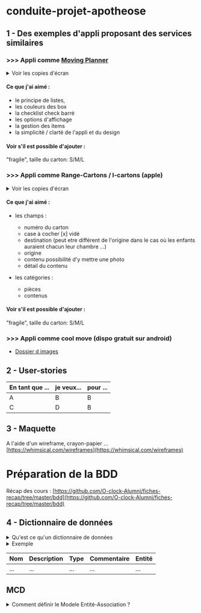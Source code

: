 # conduite-projet-apotheose

## 1 - Des exemples d'appli proposant des services similaires

### >>> Appli comme [Moving Planner](https://play.google.com/store/apps/details?id=com.jimbl.movingplanner)
<details>
<summary> Voir les copies d'écran </summary>

<img src="https://lh3.googleusercontent.com/parOJFLgmFa7uzzhkGlLvJjK7lKzYrqDO-WZ6vEwEtKsT2DjTjvOuhMuVS_QqAXPraz_=w967-h916-rw" alt="drawing" width="700"/> <img src="https://lh3.googleusercontent.com/SBzddq7EH4fc7GR0fLUN2zdmwQvPD1R-TLESHoIDxK8IZ-IHdb5CmtYI8FVy1Lfu8vCZ=w967-h916-rw" alt="drawing" width="700"/> <img src="https://lh3.googleusercontent.com/IxoAoi8Ecjc-9VuWvRew5qp20cMUFKes9eF1KhIzw-kKDC8Q1JRw-l_WJiMbIq-RRrAq=w967-h916-rw" alt="drawing" width="700"/> <img src="https://lh3.googleusercontent.com/V3hA0IZhG7L5vgGQ9uB9oVnEyQFNeGmy1mkpYZQoOEcf7QInbSuDy-le2hJ9t5gAUlA=w967-h916-rw" alt="drawing" width="700"/> <img src="https://lh3.googleusercontent.com/WJoyvB0UF590ZmsDb8H1Jh_k5snWMJBRMOC_p3Sai5pwuHYnKg_ptiZFQRJ4SbmDP58=w967-h916-rw" alt="drawing" width="700"/> <img src="https://lh3.googleusercontent.com/MkcSk7NQAK_FbQWH7MA7tPd6gxKhXIQAGUqdRHDEhvXSbPAyQC3pu_wESi0BOY4h5A=w967-h916-rw" alt="drawing" width="700"/>
</details>

#### Ce que j'ai aimé :

- le principe de listes,
- les couleurs des box 
- la checklist check barré
- les options d'affichage 
- la gestion des items
- la simplicité / clarté de l'appli et du design

#### Voir s'il est possible d'ajouter :

"fragile", 
taille du carton: S/M/L

### >>> Appli comme Range-Cartons / I-cartons (apple)
<details>
<summary> Voir les copies d'écran </summary>

<img src="https://www.ateliers14.com/wp-content/uploads/sites/27/2018/08/screenshots-appli-i-cartons.jpg" alt="i-cartons" height="500"/>
<img src="https://www.memoclic.com/medias/var/2015-02/interface-range-cartons.png" alt="i-cartons" wigth="700">
</details>

#### Ce que j'ai aimé :

- les champs : 
  - numéro du carton
  - case à cocher [x] vidé
  - destination (peut etre différent de l'origine dans le cas où les enfants auraient chacun leur chambre ...)
  - origine 
  - contenu possibilité d'y mettre une photo 
  - détail du contenu

- les catégories :
  - pièces
  - contenus
 
#### Voir s'il est possible d'ajouter :

"fragile", 
taille du carton: S/M/L

### >>> Appli comme cool move (dispo gratuit sur android)

  - [Dossier d images](https://drive.google.com/drive/folders/1l67lIkfYDU5baY18oVLCBy7aKRkh4A2f?usp=sharing)



## 2 - User-stories

|En tant que ...| je veux...| pour ...|
|--------|--------|--------|
|    A    |    B    |    B    |
|    C    |    D    |    B    |

## 3 - Maquette

A l'aide d'un wireframe, crayon-papier ...
[https://whimsical.com/wireframes](https://whimsical.com/wireframes)

# Préparation de la BDD

Récap des cours : [https://github.com/O-clock-Alumni/fiches-recap/tree/master/bdd](https://github.com/O-clock-Alumni/fiches-recap/tree/master/bdd)

## 4 - Dictionnaire de données

<details>
<summary>  Qu'est ce qu'un dictionnaire de données  </summary>
A partir des infos disponibles (maquettes, cahier des charges, descriptions fonctionnelles), nous allons **lister toutes les informations nécessaires au fonctionnement** de l'application dans un _dictionnaire de données_, selon cette méthode :

- **Nommer chaque information**, la décrire si besoin.
- **Indiquer son type** (nombre, texte, booléen, calculé à partir d'autres informations).
- Ajouter un commentaire si besoin.

Une fois la liste créée, on doit **la trier** afin de :

- Décomposer les données : **chaque ligne doit contenir une information unique**, indivisible (pas de champ _Adresse_ qui incluerait _Adresse + Ville + Code postal_ par ex.).

Une fois ceci fait nous pouvons **identifier les entités** et y rattacher les données. Selon le contexte cette étape peut même être faite avant l'identification des données.

> Certaines informations ne seront pas rattachées qu'à une seule entité, par ex. le rôle d'un acteur dans un film - entité _Film_ et _Acteur_. Ces informations vont nous aider à construire les relations.

</details>
<details>
<summary>  Exemple  </summary>

de dictionnaire avec des livres

Nom|Description|Type|Commentaire|Entité|
-|-|-|-|-|
Titre|Titre du livre|texte court|-|Livre|
Année|Année de première parution|date|Année sur 4 chiffres|Livre|
Nom|Nom de l'auteur|texte court|-|Auteur|
Prénom|Prénom de l'auteur|texte court|-|Auteur|
Nom|Nom du genre|texte court|-|Genre|

Nous avons identifié 3 entités. Le nom et le prénom de l'auteur ont été décomposés.
</details>


Nom|Description|Type|Commentaire|Entité|
-|-|-|-|-|
...|...|...|...|...|

## MCD
<details>
<summary> Comment définir le Modele Entité-Association ? </summary>

cours : [conception-3](https://github.com/O-clock-Alumni/fiches-recap/blob/master/bdd/conception-03-mcd.md)

Cette modélisation des données permet de représenter de façon rigoureuse un système de données, ou système d'informations, sous forme d'entités et des relations qui les lient.

>A partir des données présentes dans le dictionnaire nous pouvons :
>- **Dessiner nos _entités_**.
>- **Répartir leurs _attributs_** (les données qui les concernent).
>- Définir un attribut qui identifie l'entité de manière unique : >**L'identifiant ou la _clé primaire_**.
>- **Identifier les _relations_** entre les entités et _les nommer_ par un >verbe à l'infinitif.
>- Définir les **_cardinalités_** : nous allons expliquer ce concept via un >exemple.

</details>

